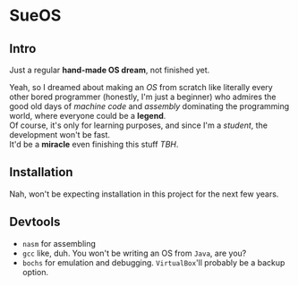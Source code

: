 # SueOS

## Intro

Just a regular **hand-made OS dream**, not finished yet.

Yeah, so I dreamed about making an _OS_ from scratch like literally every other bored programmer (honestly, I'm just a beginner) who admires the good old days of _machine code_ and _assembly_ dominating the programming world, where everyone could be a **legend**.  
Of course, it's only for learning purposes, and since I'm a _student_, the development won't be fast.  
It'd be a **miracle** even finishing this stuff _TBH_.

## Installation

Nah, won't be expecting installation in this project for the next few years.

## Devtools

- `nasm` for assembling
- `gcc` like, duh. You won't be writing an OS from `Java`, are you?
- `bochs` for emulation and debugging. `VirtualBox`'ll probably be a backup option.
